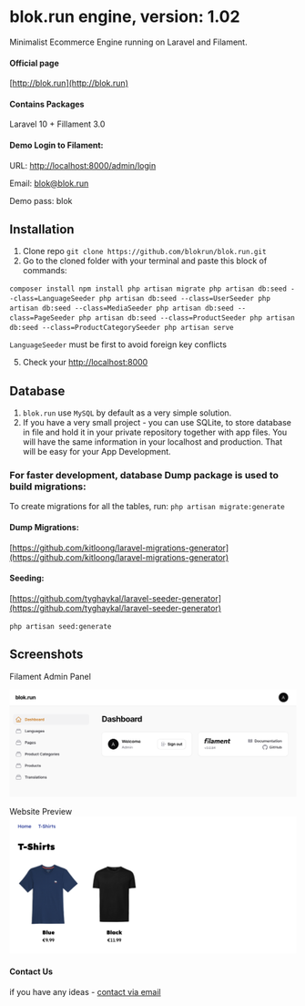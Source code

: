 # blok.run engine, version: 1.02
Minimalist Ecommerce Engine running on Laravel and Filament.

#### Official page
[http://blok.run](http://blok.run)

#### Contains Packages
Laravel 10 + Fillament 3.0

#### Demo Login to Filament:
URL: [http://localhost:8000/admin/login](http://localhost:8000/admin/login)

Email: blok@blok.run 

Demo pass: blok

## Installation
1. Clone repo `git clone https://github.com/blokrun/blok.run.git`
2. Go to the cloned folder with your terminal and paste this block of commands:

`
composer install
npm install
php artisan migrate
php artisan db:seed --class=LanguageSeeder
php artisan db:seed --class=UserSeeder
php artisan db:seed --class=MediaSeeder
php artisan db:seed --class=PageSeeder
php artisan db:seed --class=ProductSeeder
php artisan db:seed --class=ProductCategorySeeder
php artisan serve
`

`LanguageSeeder` must be first to avoid foreign key conflicts


5. Check your [http://localhost:8000](http://localhost:8000)

## Database
1. `blok.run` use `MySQL` by default as a very simple solution. 
2. If you have a very small project - you can use SQLite, to store database in file and hold it in your private repository together with app files. You will have the same information in your localhost and production. That will be easy for your App Development.

### For faster development, database Dump package is used to build migrations:
To create migrations for all the tables, run:
`php artisan migrate:generate`

#### Dump Migrations: 
[https://github.com/kitloong/laravel-migrations-generator](https://github.com/kitloong/laravel-migrations-generator)

#### Seeding:
[https://github.com/tyghaykal/laravel-seeder-generator](https://github.com/tyghaykal/laravel-seeder-generator)

`php artisan seed:generate`

## Screenshots
Filament Admin Panel

![blok.run CMS Dashboard](/public/blokrun/cms-home.png)

Website Preview
![blok.run CMS Dashboard](/public/blokrun/front-end-1.png)

#### Contact Us
if you have any ideas -  [contact via email](mailto:hello@xecode.lt)
